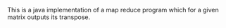 This is a java implementation of a map reduce program which for a given matrix outputs its transpose.
